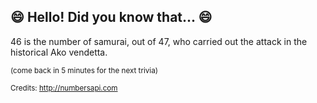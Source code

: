 ## :smile: Hello! Did you know that... :smile:
46 is the number of samurai, out of 47, who carried out the attack in the historical Ako vendetta.

<sup>(come back in 5 minutes for the next trivia)</sup>


<sup>Credits: http://numbersapi.com</sup>

